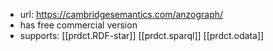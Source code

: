 
- url: https://cambridgesemantics.com/anzograph/
- has free commercial version
- supports: [[prdct.RDF-star]] [[prdct.sparql]] [[prdct.odata]]